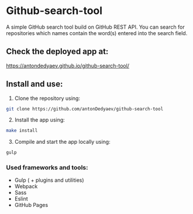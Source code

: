 # Github-search-tool

A simple GitHub search tool build on GitHub REST API. You can search for repositories which names contain the word(s) entered into the search field.

## Check the deployed app at:

https://antondedyaev.github.io/github-search-tool/

## Install and use:

1. Clone the repository using:

```sh
git clone https://github.com/antonDedyaev/github-search-tool
```

2. Install the app using:

```sh
make install
```

3. Compile and start the app locally using:

```sh
gulp
```

### Used frameworks and tools:

- Gulp ( + plugins and utilities)
- Webpack
- Sass
- Eslint
- GitHub Pages
